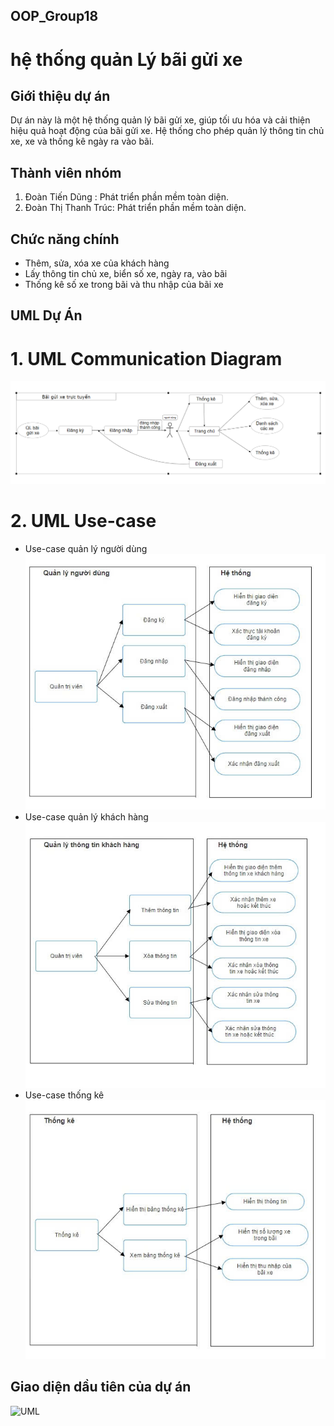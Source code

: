 ## OOP_Group18
# hệ thống quản Lý bãi gửi xe
## Giới thiệu dự án
Dự án này là một hệ thống quản lý bãi gửi xe, giúp tối ưu hóa và cải thiện hiệu quả hoạt động của bãi gửi xe. Hệ thống cho phép quản lý thông tin chủ xe, xe và thống kê ngày ra vào bãi.
## Thành viên nhóm
1. Đoàn Tiến Dũng : Phát triển phần mềm toàn diện.
2. Đoàn Thị Thanh Trúc: Phát triển phần mềm toàn diện.
## Chức năng chính
* Thêm, sửa, xóa xe của khách hàng
* Lấy thông tin chủ xe, biển số xe, ngày ra, vào bãi
* Thống kê số xe trong bãi và thu nhập của bãi xe
## UML Dự Án
# 1. UML Communication Diagram
![UML](Quanlibaiguixe/UML/uml1.png)
# 2. UML Use-case
* Use-case quản lý người dùng<br>
![UML](Quanlibaiguixe/UML/uml2.jpg)<br>
* Use-case quản lý khách hàng<br>
![UML](Quanlibaiguixe/UML/uml3.jpg)<br>
* Use-case thống kê<br>
![UML](Quanlibaiguixe/UML/uml4.jpg)<br>
## Giao diện dầu tiên của dự án
![UML](Quanlibaiguixe/UML/giadiendautien.png)<br>
